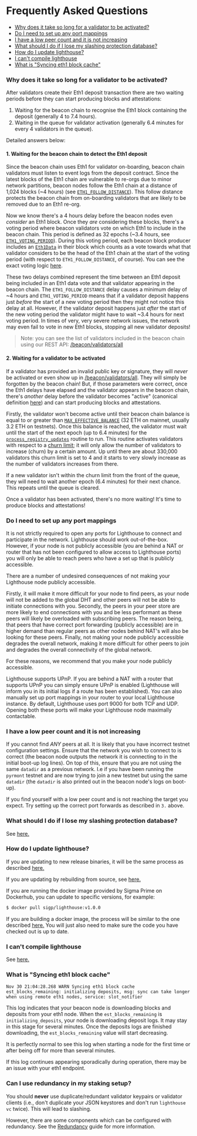 # Frequently Asked Questions

- [Why does it take so long for a validator to be activated?](#why-does-it-take-so-long-for-a-validator-to-be-activated)
- [Do I need to set up any port mappings](#do-i-need-to-set-up-any-port-mappings)
- [I have a low peer count and it is not increasing](#i-have-a-low-peer-count-and-it-is-not-increasing)
- [What should I do if I lose my slashing protection database?](#what-should-i-do-if-i-lose-my-slashing-protection-database)
- [How do I update lighthouse?](#how-do-i-update-lighthouse)
- [I can't compile lighthouse](#i-cant-compile-lighthouse)
- [What is "Syncing eth1 block cache"](#what-is-syncing-eth1-block-cache)


### Why does it take so long for a validator to be activated?

After validators create their Eth1 deposit transaction there are two waiting
periods before they can start producing blocks and attestations:

1. Waiting for the beacon chain to recognise the Eth1 block containing the
   deposit (generally 4 to 7.4 hours).
1. Waiting in the queue for validator activation (generally 6.4 minutes for
   every 4 validators in the queue).

Detailed answers below:

#### 1. Waiting for the beacon chain to detect the Eth1 deposit

Since the beacon chain uses Eth1 for validator on-boarding, beacon chain
validators must listen to event logs from the deposit contract. Since the
latest blocks of the Eth1 chain are vulnerable to re-orgs due to minor network
partitions, beacon nodes follow the Eth1 chain at a distance of 1,024 blocks
(~4 hours) (see
[`ETH1_FOLLOW_DISTANCE`](https://github.com/ethereum/eth2.0-specs/blob/v0.12.1/specs/phase0/validator.md#misc)).
This follow distance protects the beacon chain from on-boarding validators that
are likely to be removed due to an Eth1 re-org.

Now we know there's a 4 hours delay before the beacon nodes even _consider_ an
Eth1 block. Once they _are_ considering these blocks, there's a voting period
where beacon validators vote on which Eth1 to include in the beacon chain. This
period is defined as 32 epochs (~3.4 hours, see
[`ETH1_VOTING_PERIOD`](https://github.com/ethereum/eth2.0-specs/blob/v0.12.1/specs/phase0/beacon-chain.md#time-parameters)).
During this voting period, each beacon block producer includes an
[`Eth1Data`](https://github.com/ethereum/eth2.0-specs/blob/v0.12.1/specs/phase0/beacon-chain.md#eth1data)
in their block which counts as a vote towards what that validator considers to
be the head of the Eth1 chain at the start of the voting period (with respect
to `ETH1_FOLLOW_DISTANCE`, of course). You can see the exact voting logic
[here](https://github.com/ethereum/eth2.0-specs/blob/v0.12.1/specs/phase0/validator.md#eth1-data).

These two delays combined represent the time between an Eth1 deposit being
included in an Eth1 data vote and that validator appearing in the beacon chain.
The `ETH1_FOLLOW_DISTANCE` delay causes a minimum delay of ~4 hours and
`ETH1_VOTING_PERIOD` means that if a validator deposit happens just _before_
the start of a new voting period then they might not notice this delay at all.
However, if the validator deposit happens just _after_ the start of the new
voting period the validator might have to wait ~3.4 hours for next voting
period. In times of very, very severe network issues, the network may even fail
to vote in new Eth1 blocks, stopping all new validator deposits!

> Note: you can see the list of validators included in the beacon chain using
> our REST API: [/beacon/validators/all](./http/beacon.md#beaconvalidatorsall)

#### 2. Waiting for a validator to be activated

If a validator has provided an invalid public key or signature, they will
_never_ be activated or even show up in
[/beacon/validators/all](./http/beacon.html#beaconvalidatorsall).
They will simply be forgotten by the beacon chain! But, if those parameters were
correct, once the Eth1 delays have elapsed and the validator appears in the
beacon chain, there's _another_ delay before the validator becomes "active"
(canonical definition
[here](https://github.com/ethereum/eth2.0-specs/blob/v0.12.1/specs/phase0/beacon-chain.md#is_active_validator)) and can start producing blocks and attestations.

Firstly, the validator won't become active until their beacon chain balance is
equal to or greater than
[`MAX_EFFECTIVE_BALANCE`](https://github.com/ethereum/eth2.0-specs/blob/v0.12.1/specs/phase0/beacon-chain.md#gwei-values)
(32 ETH on mainnet, usually 3.2 ETH on testnets). Once this balance is reached,
the validator must wait until the start of the next epoch (up to 6.4 minutes)
for the
[`process_registry_updates`](https://github.com/ethereum/eth2.0-specs/blob/v0.12.1/specs/phase0/beacon-chain.md#registry-updates)
routine to run. This routine activates validators with respect to a [churn
limit](https://github.com/ethereum/eth2.0-specs/blob/v0.12.1/specs/phase0/beacon-chain.md#get_validator_churn_limit);
it will only allow the number of validators to increase (churn) by a certain
amount. Up until there are about 330,000 validators this churn limit is set to
4 and it starts to very slowly increase as the number of validators increases
from there.

If a new validator isn't within the churn limit from the front of the queue,
they will need to wait another epoch (6.4 minutes) for their next chance. This
repeats until the queue is cleared.

Once a validator has been activated, there's no more waiting! It's time to
produce blocks and attestations!

### Do I need to set up any port mappings

It is not strictly required to open any ports for Lighthouse to connect and
participate in the network. Lighthouse should work out-of-the-box. However, if
your node is not publicly accessible (you are behind a NAT or router that has
not been configured to allow access to Lighthouse ports) you will only be able
to reach peers who have a set up that is publicly accessible.

There are a number of undesired consequences of not making your Lighthouse node
publicly accessible.

Firstly, it will make it more difficult for your node to find peers, as your
node will not be added to the global DHT and other peers will not be able
to initiate connections with you.
Secondly, the peers in your peer store are more likely to end connections with
you and be less performant as these peers will likely be overloaded with
subscribing peers. The reason being, that peers that have correct port
forwarding (publicly accessible) are in higher demand than regular peers as other nodes behind NAT's
will also be looking for these peers.
Finally, not making your node publicly accessible degrades the overall network, making it more difficult for other
peers to join and degrades the overall connectivity of the global network.

For these reasons, we recommend that you make your node publicly accessible.

Lighthouse supports UPnP. If you are behind a NAT with a router that supports
UPnP you can simply ensure UPnP is enabled (Lighthouse will inform you in its
initial logs if a route has been established). You can also manually set up
port mappings in your router to your local Lighthouse instance. By default,
Lighthouse uses port 9000 for both TCP and UDP. Opening both these ports will
make your Lighthouse node maximally contactable.

### I have a low peer count and it is not increasing

If you cannot find *ANY* peers at all. It is likely that you have incorrect
testnet configuration settings. Ensure that the network you wish to connect to
is correct (the beacon node outputs the network it is connecting to in the
initial boot-up log lines). On top of this, ensure that you are not using the
same `datadir` as a previous network. I.e if you have been running the
`pyrmont` testnet and are now trying to join a new testnet but using the same
`datadir` (the `datadir` is also printed out in the beacon node's logs on
boot-up).

If you find yourself with a low peer count and is not reaching the target you
expect. Try setting up the correct port forwards as described in `3.` above.

### What should I do if I lose my slashing protection database?

See [here.](./slashing-protection.md#misplaced-slashing-database)

### How do I update lighthouse?

If you are updating to new release binaries, it will be the same process as described [here.](./installation-binaries.md)

If you are updating by rebuilding from source, see [here.](./installation-source.md#updating-lighthouse)

If you are running the docker image provided by Sigma Prime on Dockerhub, you can update to specific versions, for example:

```bash
$ docker pull sigp/lighthouse:v1.0.0
```

If you are building a docker image, the process will be similar to the one described [here.](./docker.md#building-the-docker-image)
You will just also need to make sure the code you have checked out is up to date.

### I can't compile lighthouse

See [here.](./installation-source.md#troubleshooting)

### What is "Syncing eth1 block cache"

```
Nov 30 21:04:28.268 WARN Syncing eth1 block cache   est_blocks_remaining: initializing deposits, msg: sync can take longer when using remote eth1 nodes, service: slot_notifier
```

This log indicates that your beacon node is downloading blocks and deposits
from your eth1 node. When the `est_blocks_remaining` is
`initializing_deposits`, your node is downloading deposit logs. It may stay in
this stage for several minutes. Once the deposits logs are finished
downloading, the `est_blocks_remaining` value will start decreasing.

It is perfectly normal to see this log when starting a node for the first time
or after being off for more than several minutes.

If this log continues appearing sporadically during operation, there may be an
issue with your eth1 endpoint.

### Can I use redundancy in my staking setup?

You should **never** use duplicate/redundant validator keypairs or validator clients (i.e., don't
duplicate your JSON keystores and don't run `lighthouse vc` twice). This will lead to slashing.

However, there are some components which can be configured with redundancy. See the
[Redundancy](./redundancy.md) guide for more information.
